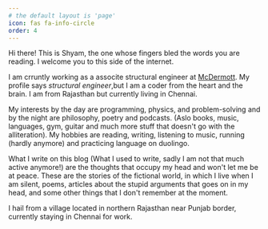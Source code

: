 ```yaml
---
# the default layout is 'page'
icon: fas fa-info-circle
order: 4
---
```


Hi there! This is Shyam, the one whose fingers bled the words you are reading. I welcome you to this side of the internet. 

I am crruntly working as a associte structural engineer at [McDermott](https://www.mcdermott.com/). My profile says _structural engineer_,but I am a coder from the heart and the brain. I am from Rajasthan but currently living in Chennai. 

My interests by the day are programming, physics, and problem-solving and by the night are philosophy, poetry and podcasts. (Aslo books, music, languages, gym, guitar and much more stuff that doesn't go with the alliteration). My hobbies are reading, writing, listening to music, running (hardly anymore) and practicing language on duolingo.

What I write on this blog (What I used to write, sadly I am not that much active anymore!) are the thoughts that occupy my head and won't let me be at peace. These are the stories of the fictional world, in which I live when I am silent, poems, articles about the stupid arguments that goes on in my head, and some other things that I don't remember at the moment. 

I hail from a village located in northern Rajasthan near Punjab border, currently staying in Chennai for work.
